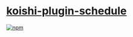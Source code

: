 # [koishi-plugin-schedule](https://koishi.js.org/plugins/schedule.html)

[![npm](https://img.shields.io/npm/v/koishi-plugin-schedule?style=flat-square)](https://www.npmjs.com/package/koishi-plugin-schedule)

